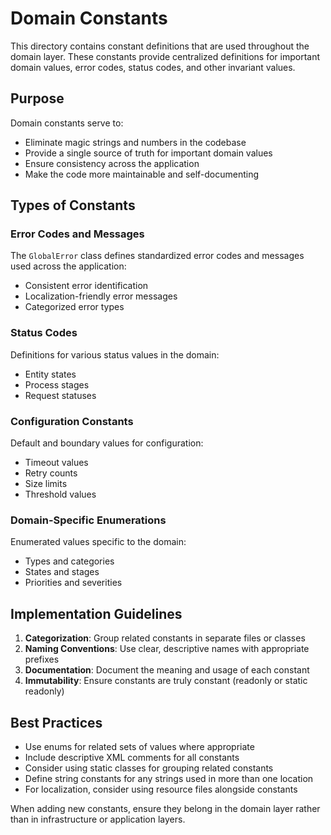 # Domain Constants

This directory contains constant definitions that are used throughout the domain layer. These constants provide centralized definitions for important domain values, error codes, status codes, and other invariant values.

## Purpose

Domain constants serve to:
- Eliminate magic strings and numbers in the codebase
- Provide a single source of truth for important domain values
- Ensure consistency across the application
- Make the code more maintainable and self-documenting

## Types of Constants

### Error Codes and Messages

The `GlobalError` class defines standardized error codes and messages used across the application:
- Consistent error identification
- Localization-friendly error messages
- Categorized error types

### Status Codes

Definitions for various status values in the domain:
- Entity states
- Process stages
- Request statuses

### Configuration Constants

Default and boundary values for configuration:
- Timeout values
- Retry counts
- Size limits
- Threshold values

### Domain-Specific Enumerations

Enumerated values specific to the domain:
- Types and categories
- States and stages
- Priorities and severities

## Implementation Guidelines

1. **Categorization**: Group related constants in separate files or classes
2. **Naming Conventions**: Use clear, descriptive names with appropriate prefixes
3. **Documentation**: Document the meaning and usage of each constant
4. **Immutability**: Ensure constants are truly constant (readonly or static readonly)

## Best Practices

- Use enums for related sets of values where appropriate
- Include descriptive XML comments for all constants
- Consider using static classes for grouping related constants
- Define string constants for any strings used in more than one location
- For localization, consider using resource files alongside constants

When adding new constants, ensure they belong in the domain layer rather than in infrastructure or application layers.
